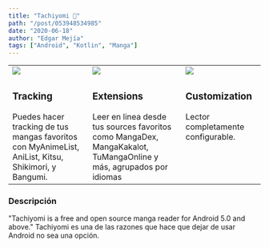 ```yaml
---
title: "Tachiyomi 💙"
path: "/post/053948534985"
date: "2020-06-18"
author: "Edgar Mejía"
tags: ["Android", "Kotlin", "Manga"]
---
```


<table style="border-collapse: collapse; border: none;">
    <tr style="border: none;">
        <td style="border: none;"><image src="../images/Library-Light.png"/></td>
        <td style="border: none;"><image src="../images/Browse-Light.png"/></td>
        <td style="border: none;"><image src="../images/Manga-Light.png"/></td>
    </tr>
    <tr style="border: none;">
        <td style="border: none; vertical-align: top;">
            <h3>Tracking</h3>
            Puedes hacer tracking de tus mangas favoritos con MyAnimeList, AniList, Kitsu, Shikimori, y Bangumi.
        </td>
        <td style="border: none; vertical-align: top;">
            <h3>Extensions</h3>
            Leer en linea desde tus sources favoritos como MangaDex, MangaKakalot, TuMangaOnline y más, agrupados por idiomas
        </td>
        <td style="border: none; vertical-align: top;">
            <h3>Customization</h3>
            Lector completamente configurable.
        </td>
    </tr>
</table>

<!-- coverImage: "../images/hello.jpg" -->
### Descripción
"Tachiyomi is a free and open source manga reader for Android 5.0 and above."
Tachiyomi es una de las razones que hace que dejar de usar Android no sea una opción.

